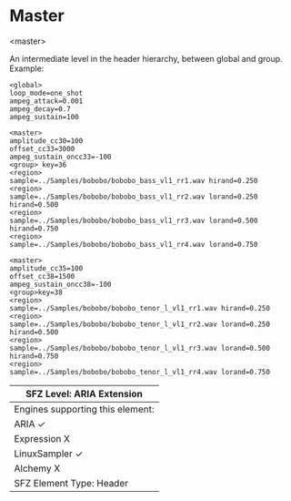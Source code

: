 # Master

<master\>

An intermediate level in the header hierarchy, between global and group.
Example:

```
<global>
loop_mode=one_shot
ampeg_attack=0.001
ampeg_decay=0.7
ampeg_sustain=100

<master>
amplitude_cc30=100
offset_cc33=3000
ampeg_sustain_oncc33=-100
<group> key=36
<region>
sample=../Samples/bobobo/bobobo_bass_vl1_rr1.wav hirand=0.250
<region>
sample=../Samples/bobobo/bobobo_bass_vl1_rr2.wav lorand=0.250 hirand=0.500
<region>
sample=../Samples/bobobo/bobobo_bass_vl1_rr3.wav lorand=0.500 hirand=0.750
<region>
sample=../Samples/bobobo/bobobo_bass_vl1_rr4.wav lorand=0.750

<master>
amplitude_cc35=100
offset_cc38=1500
ampeg_sustain_oncc38=-100
<group>key=38
<region>
sample=../Samples/bobobo/bobobo_tenor_l_vl1_rr1.wav hirand=0.250
<region>
sample=../Samples/bobobo/bobobo_tenor_l_vl1_rr2.wav lorand=0.250 hirand=0.500
<region>
sample=../Samples/bobobo/bobobo_tenor_l_vl1_rr3.wav lorand=0.500 hirand=0.750
<region>
sample=../Samples/bobobo/bobobo_tenor_l_vl1_rr4.wav lorand=0.750
```

| SFZ Level: ARIA Extension        |
| -------------------------------- |
| Engines supporting this element: |
| ARIA                           ✓ |
| Expression                     X |
| LinuxSampler                   ✓ |
| Alchemy                        X |
| SFZ Element Type: Header         |
